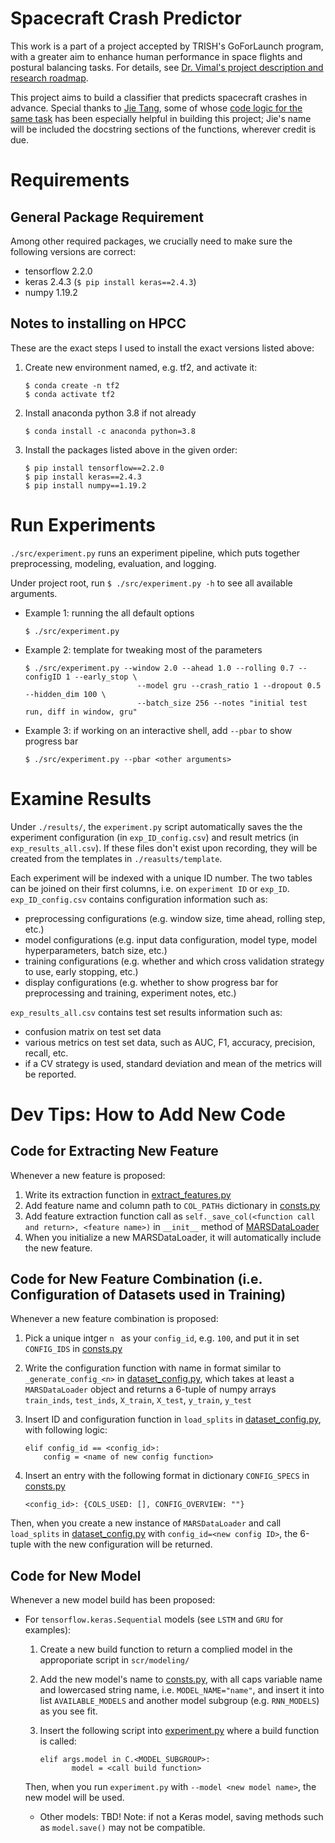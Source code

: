 # Spacecraft Crash Predictor

This work is a part of a project accepted by TRISH's GoForLaunch program, with a greater aim to enhance human performance in space flights and postural balancing tasks. For details, see [Dr. Vimal's project description and research roadmap](https://sites.google.com/view/vivekanandpandeyvimal/research_2/current-research?authuser=0#h.on5o56f1ne5m). 

This project aims to build a classifier that predicts spacecraft crashes in advance. Special thanks to [Jie Tang](https://github.com/TJmask), some of whose [code logic for the same task](https://github.com/TJmask/Space-Health-Predicting) has been especially helpful in building this project; Jie's name will be included the docstring sections of the functions, wherever credit is due. 

# Requirements

## General Package Requirement

Among other required packages, we crucially need to make sure the following versions are correct:

- tensorflow 2.2.0
- keras 2.4.3 (```$ pip install keras==2.4.3```)
- numpy 1.19.2

## Notes to installing on HPCC

These are the exact steps I used to install the exact versions listed above:

1. Create new environment named, e.g. tf2, and activate it: 

   ```
   $ conda create -n tf2
   $ conda activate tf2
   ```

2. Install anaconda python 3.8 if not already

   ```
   $ conda install -c anaconda python=3.8
   ```

3. Install the packages listed above in the given order:

   ```
   $ pip install tensorflow==2.2.0
   $ pip install keras==2.4.3
   $ pip install numpy==1.19.2
   ```

# Run Experiments

```./src/experiment.py``` runs an experiment pipeline, which puts together preprocessing, modeling, evaluation, and logging. 

Under project root, run ```$ ./src/experiment.py -h``` to see all available arguments. 

- Example 1: running the all default options

  ```
  $ ./src/experiment.py
  ```

- Example 2: template for tweaking most of the parameters

  ```
  $ ./src/experiment.py --window 2.0 --ahead 1.0 --rolling 0.7 --configID 1 --early_stop \
  						   --model gru --crash_ratio 1 --dropout 0.5 --hidden_dim 100 \
  						   --batch_size 256 --notes "initial test run, diff in window, gru"
  ```

- Example 3: if working on an interactive shell, add ```--pbar``` to show progress bar

  ```
  $ ./src/experiment.py --pbar <other arguments>
  ```

# Examine Results

Under ```./results/```, the ```experiment.py``` script automatically saves the the experiment configuration (in ```exp_ID_config.csv```) and result metrics (in ```exp_results_all.csv```). If these files don't exist upon recording, they will be created from the templates in ```./reasults/template```. 

Each experiment will be indexed with a unique ID number. The two tables can be joined on their first columns, i.e. on ```experiment ID``` or ```exp_ID```. ```exp_ID_config.csv``` contains configuration information such as:

- preprocessing configurations (e.g. window size, time ahead, rolling step, etc.)
- model configurations (e.g. input data configuration, model type, model hyperparameters, batch size, etc.)
- training configurations (e.g. whether and which cross validation strategy to use, early stopping, etc.)
- display configurations (e.g. whether to show progress bar for preprocessing and training, experiment notes, etc.)

```exp_results_all.csv``` contains test set results information such as:

- confusion matrix on test set data
- various metrics on test set data, such as AUC, F1, accuracy, precision, recall, etc.
- if a CV strategy is used, standard deviation and mean of the metrics will be reported.

# Dev Tips: How to Add New Code

## Code for Extracting New Feature
Whenever a new feature is proposed:
1. Write its extraction function in [extract_features.py](src/processing/extract_features.py)
2. Add feature name and column path to ```COL_PATHs``` dictionary in [consts.py](src/consts.py)
3. Add feature extraction function call as ```self._save_col(<function call and return>, <feature name>)``` in ```__init__``` method of [MARSDataLoader](src/processing/marsdataloader.py)
4. When you initialize a new MARSDataLoader, it will automatically include the new feature.

## Code for New Feature Combination (i.e. Configuration of Datasets used in Training)
Whenever a new feature combination is proposed:
1. Pick a unique intger ```n ``` as your ```config_id```, e.g. ```100```, and put it in set ```CONFIG_IDS``` in [consts.py](src/consts.py)

2. Write the configuration function with name in format similar to ```_generate_config_<n>``` in [dataset_config.py](src/processing/dataset_config.py), which takes at least a ```MARSDataLoader``` object and returns a 6-tuple of numpy arrays ```train_inds```, ```test_inds```, ```X_train```, ```X_test```, ```y_train```, ```y_test```

3. Insert ID and configuration function in ```load_splits``` in [dataset_config.py](src/processing/dataset_config.py), with following logic:
    ```
    elif config_id == <config_id>:
        config = <name of new config function>
    ```
    
4. Insert an entry with the following format in dictionary ```CONFIG_SPECS``` in [consts.py](src/consts.py)

    ```
    <config_id>: {COLS_USED: [], CONFIG_OVERVIEW: ""}
    ```

Then, when you create a new instance of ```MARSDataLoader``` and call ```load_splits``` in [dataset_config.py](src/processing/dataset_config.py) with ```config_id=<new config ID>```, the 6-tuple with the new configuration will be returned.

## Code for New Model 
Whenever a new model build has been proposed:

- For ```tensorflow.keras.Sequential``` models (see ```LSTM``` and ```GRU``` for examples):

  1. Create a new build function to return a complied model in the approporiate script in ```scr/modeling/```

  2. Add the new model's name to [consts.py](src/consts.py), with all caps variable name and lowercased string name, i.e. ```MODEL_NAME="name"```, and insert it into list ```AVAILABLE_MODELS``` and another model subgroup (e.g. ```RNN_MODELS```) as you see fit.

  3. Insert the following script into [experiment.py](src/experiment.py) where a build function is called:

     ```
     elif args.model in C.<MODEL_SUBGROUP>:
     		model = <call build function>
     ```

  Then, when you run ```experiment.py``` with ```--model <new model name>```, the new model will be used.

  - Other models: TBD! Note: if not a Keras model, saving methods such as ```model.save()``` may not be compatible. 